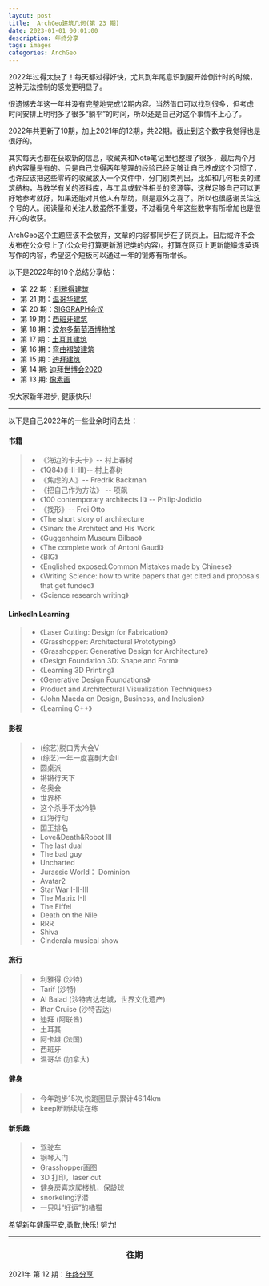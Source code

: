 ```yaml
---
layout: post
title:  ArchGeo建筑几何(第 23 期)
date: 2023-01-01 00:01:00
description: 年终分享
tags: images
categories: ArchGeo
---
```


2022年过得太快了！每天都过得好快，尤其到年尾意识到要开始倒计时的时候，这种无法控制的感觉更明显了。

很遗憾去年这一年并没有完整地完成12期内容。当然借口可以找到很多，但考虑时间安排上明明多了很多“躺平”的时间，所以还是自己对这个事情不上心了。

2022年共更新了10期，加上2021年的12期，共22期。截止到这个数字我觉得也是很好的。

其实每天也都在获取新的信息，收藏夹和Note笔记里也整理了很多，最后两个月的内容量是有的。只是自己觉得两年整理的经验已经足够让自己养成这个习惯了，也许应该把这些零碎的收藏放入一个文件中，分门别类列出，比如和几何相关的建筑结构，与数学有关的资料库，与工具或软件相关的资源等，这样足够自己可以更好地参考就好，如果还能对其他人有帮助，则是意外之喜了。所以也很感谢关注这个号的人。阅读量和关注人数虽然不重要，不过看见今年这些数字有所增加也是很开心的收获。

ArchGeo这个主题应该不会放弃，文章的内容都同步在了网页上。日后或许不会发布在公众号上了(公众号打算更新游记类的内容)。打算在网页上更新能锻炼英语写作的内容，希望这个短板可以通过一年的锻炼有所增长。

以下是2022年的10个总结分享帖：

- 第 22 期：[利雅得建筑](https://www.huiwang.me/blog/2022/issue22/)
- 第 21 期：[温哥华建筑](https://www.huiwang.me/blog/2022/issue21/)
- 第 20 期：[SIGGRAPH会议](https://www.huiwang.me/blog/2022/issue20/)
- 第 19 期：[西班牙建筑](https://www.huiwang.me/blog/2022/issue19/)
- 第 18 期：[波尔多葡萄酒博物馆](https://www.huiwang.me/blog/2022/issue18/)
- 第 17 期：[土耳其建筑](https://www.huiwang.me/blog/2022/issue17/)
- 第 16 期：[弯曲褶皱建筑](https://www.huiwang.me/blog/2022/issue16/)
- 第 15 期：[迪拜建筑](https://www.huiwang.me/blog/2022/issue15/)
- 第 14 期: [迪拜世博会2020](https://www.huiwang.me/blog/2022/issue14/)
- 第 13 期: [像素画](https://www.huiwang.me/blog/2022/issue13/)

祝大家新年进步, 健康快乐!

------

以下是自己2022年的一些业余时间去处：

#### 书籍
> - 《海边的卡夫卡》-- 村上春树
> - 《1Q84》(I-II-III)-- 村上春树
> - 《焦虑的人》-- Fredrik Backman
> - 《把自己作为方法》 -- 项飙
> - 《100 contemporary architects II》 --  Philip·Jodidio
> - 《找形》-- Frei Otto
> - 《The short story of architecture
> - 《Sinan: the Architect and His Work
> - 《Guggenheim Museum Bilbao》
> - 《The complete work of Antoni Gaudi》
> - 《BIG》
> - 《Englished exposed:Common Mistakes made by Chinese》
> - 《Writing Science: how to write papers that get cited and proposals that get funded》
> - 《Science research writing》

#### LinkedIn Learning
> - 《Laser Cutting: Design for Fabrication》
> - 《Grasshopper: Architectural Prototyping》
> - 《Grasshopper: Generative Design for Architecture》
> - 《Design Foundation 3D: Shape and Form》
> - 《Learning 3D Printing》
> - 《Generative Design Foundations》
> - Product and Architectural Visualization Techniques》
> - 《John Maeda on Design, Business, and Inclusion》
> - 《Learning C++》

 #### 影视
> - (综艺)脱口秀大会V
> - (综艺)一年一度喜剧大会II
> - 圆桌派
> - 锵锵行天下
> - 冬奥会
> - 世界杯
> - 这个杀手不太冷静
> - 红海行动
> - 国王排名
> - Love&Death&Robot III
> - The last dual
> - The bad guy
> - Uncharted
> - Jurassic World： Dominion
> - Avatar2
> - Star War I-II-III
> - The Matrix I-II
> - The Eiffel
> - Death on the Nile
> - RRR
> - Shiva
> - Cinderala musical show

#### 旅行
> - 利雅得 (沙特)
> - Tarif (沙特)
> - Al Balad (沙特吉达老城，世界文化遗产)
> - Iftar Cruise (沙特吉达)
> - 迪拜 (阿联酋)
> - 土耳其
> - 阿卡雄 (法国)
> - 西班牙
> - 温哥华 (加拿大)

#### 健身
> - 今年跑步15次,悦跑圈显示累计46.14km
> - keep断断续续在练

#### 新乐趣
> - 驾驶车
> - 钢琴入门
> - Grasshopper画图
> - 3D 打印，laser cut
> - 健身房喜欢爬楼机，保龄球
> - snorkeling浮潜
> - 一只叫“好运”的橘猫


希望新年健康平安,勇敢,快乐! 努力!

------

<center> <h3>往期</h3> </center>

2021年 第 12 期：[年终分享](https://www.huiwang.me/blog/2021/issue12/)



